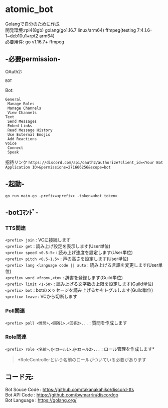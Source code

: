 <!--
MMMMMMMMMMMMMMMMMMMMMMMMMMMMMMMMMMMMMMMMMMM"""""` `` `` `` `` 7""""MMMMMMMMMMMMMMMMMMMMMMMMMMMMMMMMMMMMMMMMMMM
MMMMMMMMMMMMMMMMMMMMMMMMMMMMMMMMMMMMY""!` `` ``` ` ` ` `  ` `````` `` .""TMMMMMMMMMMMMMMMMMMMMMMMMMMMMMMMMMMMM
MMMMMMMMMMMMMMMMMMMMMMMMMMMMMMM@"^` `  ` ` ` `  `` `` ` `` `   `  ` `` ` ` `,"WMMMMMMMMMMMMMMMMMMMMMMMMMMMMMMM
MMMMMMMMMMMMMMMMMMMMMMMMMMM#"=` `` ` `` ` ` ` ``  ` ` `` `` `` `` ``  `` `` ``` ?"MMMMMMMMMMMMMMMMMMMMMMMMMMMM
MMMMMMMMMMMMMMMMMMMMMMMMM""` ` ` ` `` `` `` ` `` ``  ` `  ` ` `  `  `   `   ` ```` ?"MMMMMMMMMMMMMMMMMMMMMMMMM
MMMMMMMMMMMMMMMMMMMMMM""` ` ` ` ` ` `  ` ` ` `  `` `` ` `` ` `  `  ` ``  ` ` `  ` ````7"MMMMMMMMMMMMMMMMMMMMMM
MMMMMMMMMMMMMMMMMMMM" ` `` `` `` ` ` `` ` ` ` ``  ` `` ` `` ` `` ``  ` `` ` ` ` ` `  ``  "MMMMMMMMMMMMMMMMMMMM
MMMMMMMMMMMMMMMMMY"``` ` ` ` ` `` `` ` ` `` ` `` ``  ``  ` ``  `  ` ` `  ` ` ``` ` ` ` ``` "7MMMMMMMMMMMMMMMMM
MMMMMMMMMMMMMMMP!```  ` ` ` ` `` ` `` ` ` `` `  `` `` `` ` ` `  `  ` `` ` `` ` ` `` `     ` `.TMMMMMMMMMMMMMMM
MMMMMMMMMMMMMM%``  `` `` `` ``.g2`  ` `` `  ` ``  ` `  `` ` ` `` ` ` ` `` ` `.g/` `` `` `  `` `,MMMMMMMMMMMMMM
MMMMMMMMMMMMF'` ` ` `` ` ` ``.gMN2`` ` ` `` ` `` `` `` ` ` ``  `  ` ` ` `` `.dMN;` `  `` ` ` ` `.4MMMMMMMMMMMM
MMMMMMMMMMF^``` `` `  ` ` ` .gMMMNc`` ` ` `` `  ``  ` ` ` ` ``  ` ` `` ` ``.dMMMN, ``  ` `` ` ` ``,4MMMMMMMMMM
MMMMMMMMMF^  ` `  ` `` ` ``.gMMMMMNc`` ` ` ` `` ` `` ` ` ``  ` ` `   ` ` `.dMMMMMN,`` ` ` `  ` `   ,UMMMMMMMMM
MMMMMMMMF`` ` `` ` ` `` ` .gMMMMMMMN;`` ` ` ` `` ` `` `` ` `` ` ` `` `` `.dMMMMMMMN- `` `` ` `  ` `` JMMMMMMMM
MMMMMM#^` `` ` `` `  ` ``.gMMMMMMMMMN; ` ` `  ` ` `  ` ` `` `  `  ` ` ``.gMMMMMMMMMN-` ` `` ` ` `  ```(HMMMMMM
MMMMM#^` `  ` `  ` `` ` .gMMMMMMMMMMMN<`` ``` `` `` `` `  ` `` ``  ` ` .gMMMMMMMMMMMN_``  `  ` ` ` `  `~MMMMMM
MMMM#^``  `  ` `` ` ``  gMMMMMMMMMMMMMN-``  `` ` ` ` `` `` ` ` ```` ``.gMMMMMMMMMMMMMN_ `` ``  `  `` ` `?MMMMM
MMM#!` ` `` `` `` ``   gMMMMMMMMMMMMMMMN- ``  ` ` ` `  ` `` ` `  ` ` .gMMMMMMMMMMMMMMMN ` ``  ` `  `` `` ?MMMM
MMM@` ``  `  `  ` ````gMMMMMMMMMMMMMMMMMN_` `` ` `` `` `  ` `` ` `` .gMMMMMMMMMMMMMMMMMg`` ` ` ` ` ` ` ```MMMM
MMN `` ` ` ` `` ``  `gMMMMMMMMMMMMMMMMMMMN.` `` ` `  `` `` ` `` ``  gMMMMMMMMMMMMMMMMMMMm ` ` ` ` ` ` `  ` MMM
MM!`  ``  ` `  ` ` `gMMMMMMMMMMMMMMMMMMMMMN `  `` `` ` ` `` `  ` ` NMMMMMMMMMMMMMMMMMMMMMm``  `  ` ` `  `  ?MM
MN `` `` `  ` `` ``qMMMMMMMMMMMMMMMMMMMMMMMN`` ` ` `` ` ` ` `` `` NMMMMMMMMMMMMMMMMMMMMMMMm` ` `  `  ` ` ` `MM
M!` ` ` ` `` ` `  `????????????????????????? ``.NNNNNNNNNNNNNN-` `????????????????????????! `  `` ` ` ` ` ``?M
M` ` ` `  `  ` `` ``` `  `  `  `  `  `` `` `` .NMMMMMMMMMMMMMMN_` `` `  `  `  `  `  ` `  `` ` `  ` ` `  `  ` M
M`` ` `` ` `  ` `  ` ` `  `` ` `` ``  `  ` ` `.MMMMMMMMMMMMMMMM!`  `  `  `  `  `  `  ` `  `  ` `  `  ` ` ` ``M
` `` ` `` ` `` ` `  ` ``` `` ` ` ` ``` ` `` ` .MMMMMMMMMMMMMMMM!`` ` ` `` `` `` `` ``  ``  ` `  `` `  ` `  ```
` ` ` `  `  ` ` ` `` `  `  `  ` ` `  `` ` ` ` .MMMMMMMMMMMMMMMM!` ``  `  `  `  `  `  `  ` ` ` ` `  `` `  `  `
` ` `` ` `  ` `` ` `` ` `` `` `` ``  `` ` `` .MMMMMMMMMMMMMMMM!`  ` ` `  `  `  `  ` ``  ` ` ` `  `  ` ` `` `
` `  ` ` `` `  `  `  ` ` `  ` ` ` `` `  `` ` .MMMMMMMMMMMMMMMM!`` ` ` `` `` `` `` `  ` `  `  ` `` `  ` `  ` `
`  ` `  `  ` `` ` ` `` `  ``  ` `  ` `` ` ` ``.MMMMMMMMMMMMMMMM!`` `  `  `  `  `  ` `  ` `  ` `   ` ` `  `  `
` ` `` ` `  ` `` ` ` ` ` `` `` `` `` `` ` ` `.MMMMMMMMMMMMMMMM!` `` `  `  `  `  ` ` ` ` `` `  ` ` ` ` ` ``  `
` ``  `` ` `  `  ` `` `` ` ` ` ` ` `  `  `` ` .MMMMMMMMMMMMMMMM!` ` ` `` `` `` ``  `` ` `  ` `` `` `  ` `  ``
N`` `` `  ` `` ``` `....NNNNNNNNNNNNNNNNNNNNNNMMMMMMMMMMMMMMMMMNNNNNNNNNNNNNNNNNNNNNNN-...`` `` ` ` ` `  ` ``N
M `` ` `` `  ` ``.dNMMMMMMMMMMMMMMMMMMMMMMMMMMMMMMMMMMMMMMMMMMMMMMMMMMMMMMMMMMMMMMMMMMMMMMNN,` ` ` ` ` ` ` ``M
M. ` ``  ` ` `  `dMMMMMMMMMMMMMMMMMMMMMMMMMMMMMMMMMMMMMMMMMMMMMMMMMMMMMMMMMMMMMMMMMMMMMMMMMM# `` ``  `  ` ``.M
MN``  ``  ` ` `` dMMMMMMMMMMMMMMMMMMMMMMMMMMMMMMMMMMMMMMMMMMMMMMMMMMMMMMMMMMMMMMMMMMMMMMMMMM#` `` `` `` `  `MM
MN.` ` `` `  ` ``dMMMMMMMMMMMMMMMMMMMMMMMMMMMMMMMMMMMMMMMMMMMMMMMMMMMMMMMMMMMMMMMMMMMMMMMMMM#` `  ` ` `` ``.MM
MMN `` ` ` ` `  `dMMMMMMMMMMMMMMMMMMMMMMMMMMMMMMMMMMMMMMMMMMMMMMMMMMMMMMMMMMMMMMMMMMMMMMMMMM#``  ` ` ` `` `MMM
MMM# `` ` ` ` ` `dMMMMMMMMMMMMMMMMMMMMMMMMMMMMMMMMMMMMMMMMMMMMMMMMMMMMMMMMMMMMMMMMMMMMMMMMMM# `` `` ` ``` dMMM
MMMN, `` ` ` ``` dMMMMMMMMMMMMMMMMMMMMMMMMMMMMMMMMMMMMMMMMMMMMMMMMMMMMMMMMMMMMMMMMMMMMMMMMMM#` `` ` ``  `.MMMM
MMMMN,` ` `` ` ` dMMMMMMMMMMMMMMMMMMMMMMMMMMMMMMMMMMMMMMMMMMMMMMMMMMMMMMMMMMMMMMMMMMMMMMMMMM#``  ` ` ` `.dMMMM
MMMMMN,` `` ` ` `TMMMMMMMMMMMMMMMMMMMMMMMMMMMMMMMMMMMMMMMMMMMMMMMMMMMMMMMMMMMMMMMMMMMMMMMMMM5 `` `` ` `.dMMMMM
MMMMMMN,` `` ``` `MMMMMMMMMMMMMMMMMMMMMMMMMMMMMMMMMMMMMMMMMMMMMMMMMMMMMMMMMMMMMMMMMMMMMMMMM#`  `` ` ``.dMMMMMM
MMMMMMMMF` `  ` ` MMMMMMMMMMMMMMMM]`` `` ` ` ` ` ` ` ` ` ` ` `  `  ` `` `` ,MMMMMMMMMMMMMMM#` ` ` `` JMMMMMMMM
MMMMMMMMMh,`` ` ``MMMMMMMMMMMMMMMM]` `  ` ` ` ` ` ` ` ` ` ` ` `  `  `  `  `,MMMMMMMMMMMMMMM# `` `` .(MMMMMMMMM
MMMMMMMMMMh, ``  `MMMMMMMMMMMMMMMM] ` `` `` `` `` `` `` `` `` `` ``  `` `` ,MMMMMMMMMMMMMMM#` ``  .(MMMMMMMMMM
MMMMMMMMMMMMh,`` `MMMMMMMMMMMMMMMM]`` `` ` `  ` ``  ` ``  ` `   `  ` `  `  ,MMMMMMMMMMMMMMM#`  `.-MMMMMMMMMMMM
MMMMMMMMMMMMMM]`` MMMMMMMMMMMMMMMM] `  ` ` `` `  `` `  ` `` `` ` ` ` `` ```,MMMMMMMMMMMMMMM#```,MMMMMMMMMMMMMM
MMMMMMMMMMMMMMMa,`TMMMMMMMMMMMMMM]` `` ` `` ` `` ` ``` ` ` `  ` ` ` ` `` ` `(MMMMMMMMMMMMMM5 ..MMMMMMMMMMMMMMM
MMMMMMMMMMMMMMMMMa-T"MMMMMMMMMM#t` ` `` `  ` ` `` `  `` ` `` `  `  ` `  ` ` `-WMMMMMMMMMM"5--MMMMMMMMMMMMMMMMM
MMMMMMMMMMMMMMMMMMMM+ ` `` `` `` `` ` ` `` `` ` ` ` ` ` `` `` `` `  `` `` `` `` `` ` ` ` (MMMMMMMMMMMMMMMMMMMM
MMMMMMMMMMMMMMMMMMMMMM(. `` ` ` ` ` `` ` `` ` `` ` `` ``  ` `   ` ` ` ` `` `  ``` ``` ((MMMMMMMMMMMMMMMMMMMMMM
MMMMMMMMMMMMMMMMMMMMMMMMN(,` `` `` ` ` `  ` `  ` ``  ` ` ` ` ` ` ` ` ` `  ` ``  `` .(MMMMMMMMMMMMMMMMMMMMMMMMM
MMMMMMMMMMMMMMMMMMMMMMMMMMMN(,`` ` `` ` `` ` `` ` ` `` ` `` `` `  ` ` `` ``` `` .(dMMMMMMMMMMMMMMMMMMMMMMMMMMM
MMMMMMMMMMMMMMMMMMMMMMMMMMMMMMMN(,` `` ` `` ` `` ` ` `` ` ` `  ` `  ` ` `` `.(JMMMMMMMMMMMMMMMMMMMMMMMMMMMMMMM
MMMMMMMMMMMMMMMMMMMMMMMMMMMMMMMMMMMMmJJ,` `` ` ` `` `  ` ` ` `` ```` `.JJJMMMMMMMMMMMMMMMMMMMMMMMMMMMMMMMMMMMM
MMMMMMMMMMMMMMMMMMMMMMMMMMMMMMMMMMMMMMMMMMM+JJJJ` ` `` ` `` ``(JJJJMMMMMMMMMMMMMMMMMMMMMMMMMMMMMMMMMMMMMMMMMMM
-->
# atomic_bot
Golangで自分のために作成  
開発環境:rpi4(8gb) golang(go1.16.7 linux/arm64) ffmpeg(testing 7:4.1.6-1~deb10u1+rpt2 arm64)  
必要用件: go v1.16.7+ ffmpeg

## -必要permission-  
OAuth2:  
```
BOT
```
Bot:  
```
General
 Manage Roles
 Manage Channels
 View Channels
Text
 Send Messages
 Embed Links
 Read Message History
 Use External Emojis
 Add Reactions
Voice
 Connect
 Speak
```
招待リンク `https://discord.com/api/oauth2/authorize?client_id=<Your Bot Application ID>&permissions=271666256&scope=bot`  
  
## -起動-  
```go run main.go -prefix=<prefix> -token=<bot token>```
  
## -botｺﾏﾝﾄﾞ-  
### TTS関連  
`<prefix> join` : VCに接続します  
`<prefix> get` : 読み上げ設定を表示します(User単位)  
`<prefix> speed <0.5-5>` : 読み上げ速度を設定します(User単位)  
`<prefix> pitch <0.5-1.5>` : 声の高さを設定します(User単位)  
`<prefix> lang <language code || auto` : 読み上げる言語を変更します(User単位)  
`<prefix> word <from>,<to>` : 辞書を登録します(Guild単位)  
`<prefix> limit <1-50>` : 読み上げる文字数の上限を設定します(Guild単位)  
`<prefix> bot` : botのメッセージを読み上げるかをトグルします(Guild単位)  
`<prefix> leave` : VCから切断します  
  
### Poll関連  
 `<prefix> poll <質問>,<回答1>,<回答2>...` : 質問を作成します
  
### Role関連  
`<prefix> role <名前>,@<ロール1>,@<ロール2>...` : ロール管理を作成します*  
> *RoleControllerという名前のロールがついている必要があります

## コード元:  
Bot Souce Code : https://github.com/takanakahiko/discord-tts  
Bot API Code   : https://github.com/bwmarrin/discordgo  
Bot Language   : https://golang.org/  
